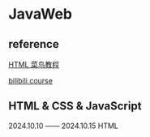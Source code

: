 # JavaWeb
## reference

[HTML 菜鸟教程](https://www.runoob.com/html/html-intro.html)

[bilibili course](https://www.bilibili.com/video/BV1UN411x7xe/?p=22&spm_id_from=pageDriver&vd_source=d13548dcb8cb26f0b71f3b365ede666f)



## HTML & CSS & JavaScript
2024.10.10 —— 2024.10.15 HTML

